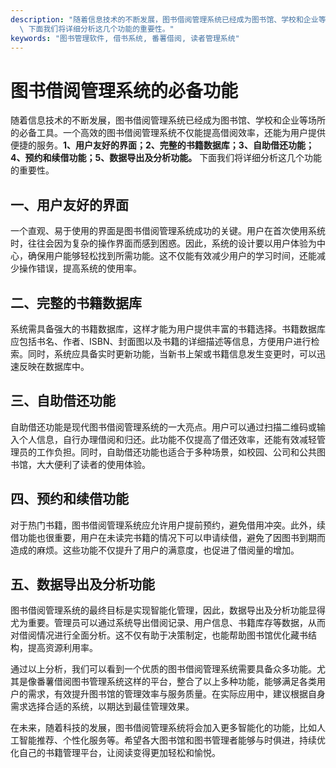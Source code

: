 ```yaml
---
description: "随着信息技术的不断发展，图书借阅管理系统已经成为图书馆、学校和企业等场所的必备工具。一个高效的图书借阅管理系统不仅能提高借阅效率，还能为用户提供便捷的服务。**1、用户友好的界面；2、完整的书籍数据库；3、自助借还功能；4、预约和续借功能；5、数据导出及分析功能。**\
  \ 下面我们将详细分析这几个功能的重要性。"
keywords: "图书管理软件, 借书系统, 番薯借阅, 读者管理系统"
---
```

# 图书借阅管理系统的必备功能

随着信息技术的不断发展，图书借阅管理系统已经成为图书馆、学校和企业等场所的必备工具。一个高效的图书借阅管理系统不仅能提高借阅效率，还能为用户提供便捷的服务。**1、用户友好的界面；2、完整的书籍数据库；3、自助借还功能；4、预约和续借功能；5、数据导出及分析功能。** 下面我们将详细分析这几个功能的重要性。

## 一、用户友好的界面

一个直观、易于使用的界面是图书借阅管理系统成功的关键。用户在首次使用系统时，往往会因为复杂的操作界面而感到困惑。因此，系统的设计要以用户体验为中心，确保用户能够轻松找到所需功能。这不仅能有效减少用户的学习时间，还能减少操作错误，提高系统的使用率。

## 二、完整的书籍数据库

系统需具备强大的书籍数据库，这样才能为用户提供丰富的书籍选择。书籍数据库应包括书名、作者、ISBN、封面图以及书籍的详细描述等信息，方便用户进行检索。同时，系统应具备实时更新功能，当新书上架或书籍信息发生变更时，可以迅速反映在数据库中。

## 三、自助借还功能

自助借还功能是现代图书借阅管理系统的一大亮点。用户可以通过扫描二维码或输入个人信息，自行办理借阅和归还。此功能不仅提高了借还效率，还能有效减轻管理员的工作负担。同时，自助借还功能也适合于多种场景，如校园、公司和公共图书馆，大大便利了读者的使用体验。

## 四、预约和续借功能

对于热门书籍，图书借阅管理系统应允许用户提前预约，避免借用冲突。此外，续借功能也很重要，用户在未读完书籍的情况下可以申请续借，避免了因图书到期而造成的麻烦。这些功能不仅提升了用户的满意度，也促进了借阅量的增加。

## 五、数据导出及分析功能

图书借阅管理系统的最终目标是实现智能化管理，因此，数据导出及分析功能显得尤为重要。管理员可以通过系统导出借阅记录、用户信息、书籍库存等数据，从而对借阅情况进行全面分析。这不仅有助于决策制定，也能帮助图书馆优化藏书结构，提高资源利用率。

通过以上分析，我们可以看到一个优质的图书借阅管理系统需要具备众多功能。尤其是像番薯借阅图书管理系统这样的平台，整合了以上多种功能，能够满足各类用户的需求，有效提升图书馆的管理效率与服务质量。在实际应用中，建议根据自身需求选择合适的系统，以期达到最佳管理效果。

在未来，随着科技的发展，图书借阅管理系统将会加入更多智能化的功能，比如人工智能推荐、个性化服务等。希望各大图书馆和图书管理者能够与时俱进，持续优化自己的书籍管理平台，让阅读变得更加轻松和愉悦。
